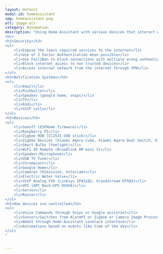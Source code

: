 ```yaml
---
layout: default
modal-id: homeassistant
img: homeassistant.png
alt: image-alt
category: Automation
description: "Using Home-Assistant with various devices that interact with it through MQTT or the device specific API. Most of the notifications and automations are working without a need of internet connection.
<br>
<h3>Security</h3>
<ul>
	<li>Expose the least required services to the internet</li>
	<li>Use of 2 Factor Authentication when possible</li>
	<li>Use Fail2Ban to block connections with multiple wrong authentication requests</li>
	<li>Block internet access to non trusted devices</li>
	<li>Access internal network from the internet through VPN</li>
</ul>
<h3>Notification Systems</h3>
<ul>
	<li>Email</li>
	<li>Pushbullet</li>
	<li>Speaker (google home, snips)</li>
	<li>TV</li>
	<li>Kodi</li>
	<li>VoIP calls</li>
</ul>
<h3>Devices</h3>
<ul>
	<li>Sonoff (ESPHome firmware)</li>
	<li>Raspberry PI</li>
	<li>Zigbee HUB (CC2531 USB stick)</li>
	<li>Zigbee Devices (Xiaomi Aqara Cube, Xiaomi Aqara Dual Switch, Xiaomi Aqara contact sensor)</li>
	<li>Smart Bulbs (Yeelight)</li>
	<li>WiFi IR Remote (Broadlink RM mini 3)</li>
	<li>Speaker/Microphone</li>
	<li>USB TV Tuner</li>
	<li>Chromecast</li>
	<li>Google Home</li>
	<li>Cameras (Hikvision, Vstarcam)</li>
	<li>Electric Water Valve</li>
	<li>VoIP Analog FXO (Linksys SPA3102, Grandstream HT503)</li>
	<li>UPS (APC Back-UPS 950VA)</li>
	<li>Server</li>
	<li>Router</li>
</ul>
<h3>How devices are controlled</h3>
<ul>
	<li>Voice Commands through Snips or Google assistant</li>
	<li>Sonsors/Switches from AlarmPI or Zigbee or Camera Image Processing</li>
	<li>WebUI through Home-Assistant Lovelace interface</li>
	<li>Automations based on events like time of the day</li>
</ul>
"


---
```

